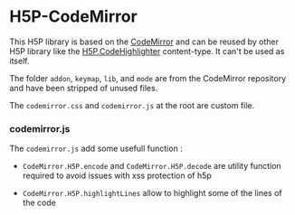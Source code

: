 # H5P-CodeMirror

This H5P library is based on the [CodeMirror](https://github.com/codemirror/CodeMirror) and can be reused by other H5P library like the [H5P.CodeHighlighter](https://github.com/DegrangeM/H5P.CodeHighlighter) content-type. It can't be used as itself.

The folder `addon`, `keymap`, `lib`, and `mode` are from the CodeMirror repository and have been stripped of unused files.

The `codemirror.css` and `codemirror.js` at the root are custom file.

### codemirror.js

The `codemirror.js` add some usefull function :

- `CodeMirror.H5P.encode` and `CodeMirror.H5P.decode` are utility function required to avoid issues with xss protection of h5p

- `CodeMirror.H5P.highlightLines` allow to highlight some of the lines of the code
